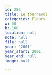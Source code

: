 ```yaml
---
id: 286
title: Le tournesol
categories: Fleurs
w: 50
h: 100
location: null
note: null
file: null
year: '2001'
year_start: 2001
year_end: null
image: null

---
```

